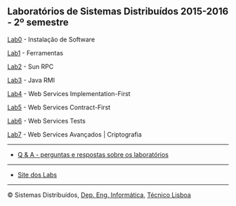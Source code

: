 

## Laboratórios de Sistemas Distribuídos 2015-2016 - 2º semestre


[Lab0](./Lab0) - Instalação de Software 

[Lab1](./Lab1) - Ferramentas

[Lab2](./Lab2) - Sun RPC

[Lab3](./Lab3) - Java RMI

[Lab4](./Lab4) - Web Services Implementation-First

[Lab5](./Lab5) - Web Services Contract-First 

[Lab6](./Lab6) - Web Services Tests

[Lab7](./Lab7) - Web Services Avançados | Criptografia


* * *

*   [Q & A - perguntas e respostas sobre os laboratórios](http://disciplinas.tecnico.ulisboa.pt/leic-sod/2015-2016/labs/proj/faq.html)

* * *

*   [Site dos Labs](http://disciplinas.tecnico.ulisboa.pt/leic-sod/2015-2016/labs/index.html)

* * *



© Sistemas Distribuídos, [Dep. Eng. Informática](http://www.dei.tecnico.ulisboa.pt/), [Técnico Lisboa](http://www.ist.eu)

